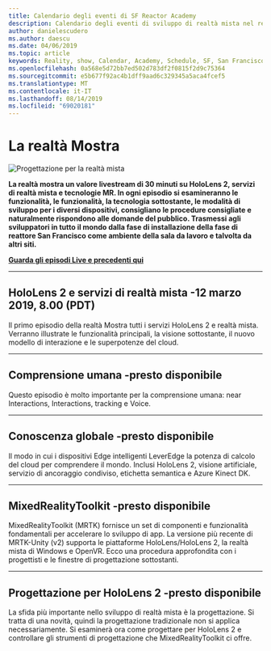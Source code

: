 ```yaml
---
title: Calendario degli eventi di SF Reactor Academy
description: Calendario degli eventi di sviluppo di realtà mista nel reattore a San Francisco.
author: danielescudero
ms.author: daescu
ms.date: 04/06/2019
ms.topic: article
keywords: Reality, show, Calendar, Academy, Schedule, SF, San Francisco, Reactor
ms.openlocfilehash: 0a568e5d72bb7ed502d783df2f0815f2d9c75364
ms.sourcegitcommit: e5b677f92ac4b1dff9aad6c329345a5aca4fcef5
ms.translationtype: MT
ms.contentlocale: it-IT
ms.lasthandoff: 08/14/2019
ms.locfileid: "69020181"
---
```

# <a name="the-realities-show"></a>La realtà Mostra
![Progettazione per la realtà mista](images/therealitiesshow.jpg)

**La realtà mostra un valore livestream di 30 minuti su HoloLens 2, servizi di realtà mista e tecnologie MR. In ogni episodio si esamineranno le funzionalità, le funzionalità, la tecnologia sottostante, le modalità di sviluppo per i diversi dispositivi, consigliano le procedure consigliate e naturalmente rispondono alle domande del pubblico. Trasmessi agli sviluppatori in tutto il mondo dalla fase di installazione della fase di reattore San Francisco come ambiente della sala da lavoro e talvolta da altri siti.**

**[Guarda gli episodi Live e precedenti qui](http://aka.ms/trs)**
___

## <a name="hololens-2-and-mixed-reality-services---march-12-2019-8-am-pdt"></a>**HoloLens 2 e servizi di realtà mista** -12 marzo 2019, 8.00 (PDT)
Il primo episodio della realtà Mostra tutti i servizi HoloLens 2 e realtà mista. Verranno illustrate le funzionalità principali, la visione sottostante, il nuovo modello di interazione e le superpotenze del cloud.

___

## <a name="human-understanding---coming-soon"></a>**Comprensione umana** -presto disponibile
Questo episodio è molto importante per la comprensione umana: near Interactions, Interactions, tracking e Voice.

___
## <a name="world-understanding---coming-soon"></a>**Conoscenza globale** -presto disponibile
Il modo in cui i dispositivi Edge intelligenti LeverEdge la potenza di calcolo del cloud per comprendere il mondo. Inclusi HoloLens 2, visione artificiale, servizio di ancoraggio condiviso, etichetta semantica e Azure Kinect DK.

___
## <a name="mixedrealitytoolkit---coming-soon"></a>**MixedRealityToolkit** -presto disponibile
MixedRealityToolkit (MRTK) fornisce un set di componenti e funzionalità fondamentali per accelerare lo sviluppo di app. La versione più recente di MRTK-Unity (v2) supporta le piattaforme HoloLens/HoloLens 2, la realtà mista di Windows e OpenVR. Ecco una procedura approfondita con i progettisti e le finestre di progettazione sottostanti.

___
## <a name="designing-for-hololens-2---coming-soon"></a>**Progettazione per HoloLens 2** -presto disponibile
La sfida più importante nello sviluppo di realtà mista è la progettazione. Si tratta di una novità, quindi la progettazione tradizionale non si applica necessariamente. Si esaminerà ora come progettare per HoloLens 2 e controllare gli strumenti di progettazione che MixedRealityToolkit ci offre.


